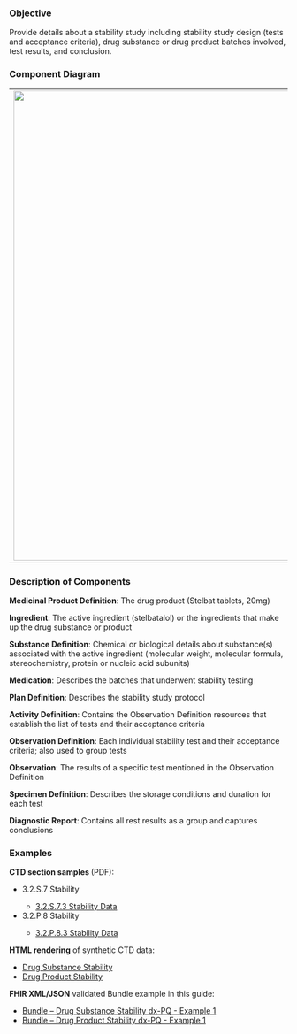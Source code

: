 ### Objective
Provide details about a stability study including stability study design (tests and acceptance criteria), drug substance or drug product batches involved, test results, and conclusion.

### Component Diagram
<table>
<tr><td><img src="stability_FHIR_resources [2023-07-28 Rik].png" width="850"/></td></tr>
</table>

### Description of Components
**Medicinal Product Definition**: The drug product (Stelbat tablets, 20mg)

**Ingredient**: The active ingredient (stelbatalol) or the ingredients that make up the drug substance or product

**Substance Definition**: Chemical or biological details about substance(s) associated with the active ingredient (molecular weight, molecular formula, stereochemistry, protein or nucleic acid subunits) 

**Medication**: Describes the batches that underwent stability testing

**Plan Definition**: Describes the stability study protocol

**Activity Definition**: Contains the Observation Definition resources that establish the list of tests and their acceptance criteria

**Observation Definition**: Each individual stability test and their acceptance criteria; also used to group tests

**Observation**: The results of a specific test mentioned in the Observation Definition

**Specimen Definition**: Describes the storage conditions and duration for each test

**Diagnostic Report**: Contains all rest results as a group and captures conclusions


### Examples
<html>
<body>
<p><b>CTD section samples </b> (PDF):</p>
<ul>
<li>3.2.S.7 Stability </li>
<ul><li><a href="https://github.com/HL7/uv-dx-pq/raw/master/input/examples-pdf/3.2.S.7.3_Stability_Data.pdf ">3.2.S.7.3 Stability Data</a></li></ul>

<li>3.2.P.8 Stability </li>
<ul><li><a href="https://github.com/HL7/uv-dx-pq/raw/master/input/examples-pdf/3.2.P.8.3_Stability_Data.pdf ">3.2.P.8.3 Stability Data</a></li></ul>
</ul>
<p><b>HTML rendering</b> of synthetic CTD data:</p>
<ul><li><a href="stability_rend_s.html">Drug Substance Stability</a> </li>
<li><a href="stability_rend_p.html">Drug Product Stability</a> </li></ul>

<p><b>FHIR XML/JSON</b> validated Bundle example in this guide:</p>
<ul><li><a href="https://build.fhir.org/ig/HL7/uv-dx-pq/branches/master/Bundle-bundle-drug-substance-stability-dxpq-ex1.html">Bundle – Drug Substance Stability dx-PQ - Example 1</a></li>
<li><a href="https://build.fhir.org/ig/HL7/uv-dx-pq/branches/master/Bundle-bundle-drug-product-stability-dxpq-ex1.html">Bundle – Drug Product Stability dx-PQ - Example 1</a></li>
</ul>
</body>
</html>